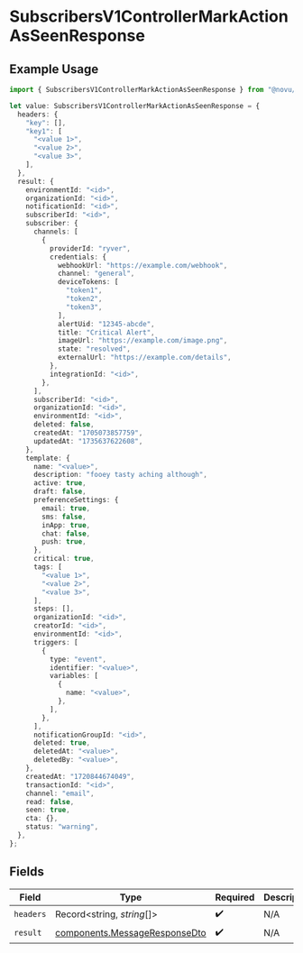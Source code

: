 # SubscribersV1ControllerMarkActionAsSeenResponse

## Example Usage

```typescript
import { SubscribersV1ControllerMarkActionAsSeenResponse } from "@novu/api/models/operations";

let value: SubscribersV1ControllerMarkActionAsSeenResponse = {
  headers: {
    "key": [],
    "key1": [
      "<value 1>",
      "<value 2>",
      "<value 3>",
    ],
  },
  result: {
    environmentId: "<id>",
    organizationId: "<id>",
    notificationId: "<id>",
    subscriberId: "<id>",
    subscriber: {
      channels: [
        {
          providerId: "ryver",
          credentials: {
            webhookUrl: "https://example.com/webhook",
            channel: "general",
            deviceTokens: [
              "token1",
              "token2",
              "token3",
            ],
            alertUid: "12345-abcde",
            title: "Critical Alert",
            imageUrl: "https://example.com/image.png",
            state: "resolved",
            externalUrl: "https://example.com/details",
          },
          integrationId: "<id>",
        },
      ],
      subscriberId: "<id>",
      organizationId: "<id>",
      environmentId: "<id>",
      deleted: false,
      createdAt: "1705073857759",
      updatedAt: "1735637622608",
    },
    template: {
      name: "<value>",
      description: "fooey tasty aching although",
      active: true,
      draft: false,
      preferenceSettings: {
        email: true,
        sms: false,
        inApp: true,
        chat: false,
        push: true,
      },
      critical: true,
      tags: [
        "<value 1>",
        "<value 2>",
        "<value 3>",
      ],
      steps: [],
      organizationId: "<id>",
      creatorId: "<id>",
      environmentId: "<id>",
      triggers: [
        {
          type: "event",
          identifier: "<value>",
          variables: [
            {
              name: "<value>",
            },
          ],
        },
      ],
      notificationGroupId: "<id>",
      deleted: true,
      deletedAt: "<value>",
      deletedBy: "<value>",
    },
    createdAt: "1720844674049",
    transactionId: "<id>",
    channel: "email",
    read: false,
    seen: true,
    cta: {},
    status: "warning",
  },
};
```

## Fields

| Field                                                                          | Type                                                                           | Required                                                                       | Description                                                                    |
| ------------------------------------------------------------------------------ | ------------------------------------------------------------------------------ | ------------------------------------------------------------------------------ | ------------------------------------------------------------------------------ |
| `headers`                                                                      | Record<string, *string*[]>                                                     | :heavy_check_mark:                                                             | N/A                                                                            |
| `result`                                                                       | [components.MessageResponseDto](../../models/components/messageresponsedto.md) | :heavy_check_mark:                                                             | N/A                                                                            |